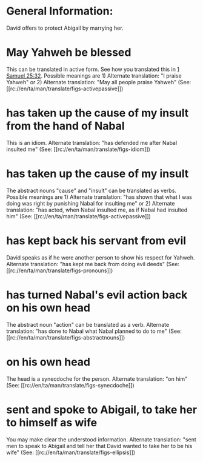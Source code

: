 # General Information:

David offers to protect Abigail by marrying her.

# May Yahweh be blessed

This can be translated in active form. See how you translated this in [1 Samuel 25:32](./32.md). Possible meanings are 1) Alternate translation: "I praise Yahweh" or 2) Alternate translation: "May all people praise Yahweh" (See: [[rc://en/ta/man/translate/figs-activepassive]])

# has taken up the cause of my insult from the hand of Nabal

This is an idiom. Alternate translation: "has defended me after Nabal insulted me" (See: [[rc://en/ta/man/translate/figs-idiom]])

# has taken up the cause of my insult

The abstract nouns "cause" and "insult" can be translated as verbs. Possible meanings are 1) Alternate translation: "has shown that what I was doing was right by punishing Nabal for insulting me" or 2) Alternate translation: "has acted, when Nabal insulted me, as if Nabal had insulted him" (See: [[rc://en/ta/man/translate/figs-activepassive]])

# has kept back his servant from evil

David speaks as if he were another person to show his respect for Yahweh. Alternate translation: "has kept me back from doing evil deeds" (See: [[rc://en/ta/man/translate/figs-pronouns]])

# has turned Nabal's evil action back on his own head

The abstract noun "action" can be translated as a verb. Alternate translation: "has done to Nabal what Nabal planned to do to me" (See: [[rc://en/ta/man/translate/figs-abstractnouns]])

# on his own head

The head is a synecdoche for the person. Alternate translation: "on him" (See: [[rc://en/ta/man/translate/figs-synecdoche]])

# sent and spoke to Abigail, to take her to himself as wife

You may make clear the understood information. Alternate translation: "sent men to speak to Abigail and tell her that David wanted to take her to be his wife" (See: [[rc://en/ta/man/translate/figs-ellipsis]])

